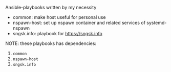 Ansible-playbooks written by my necessity

- common: make host useful for personal use
- nspawn-host: set up nspawn container and related services of systemd-nspawn
- sngsk.info: playbook for https://sngsk.info

NOTE: these playbooks has dependencies:
1. `common`
2. `nspawn-host`
3. `sngsk.info`
